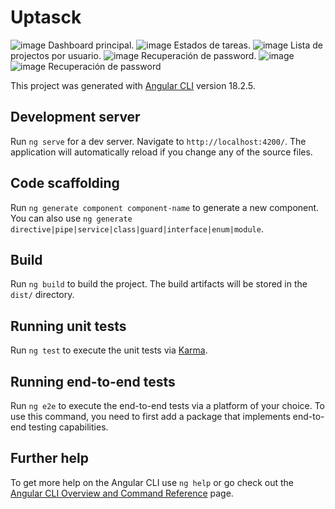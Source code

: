 # Uptasck
![image](https://github.com/user-attachments/assets/ccdc3f80-69a8-4cef-8123-d6c894f74e9f)
Dashboard principal.
![image](https://github.com/user-attachments/assets/2e4a922c-9f9c-4ec9-a611-5aad9ddc48f7)
Estados de tareas.
![image](https://github.com/user-attachments/assets/f06eac05-b3b5-4a7f-8e7e-252ec25caed2)
Lista de projectos por usuario.
![image](https://github.com/user-attachments/assets/1a349c77-230a-42b3-b7be-8ffc8d975ce5)
Recuperación de password.
![image](https://github.com/user-attachments/assets/08b43263-173d-45c1-af64-867ffa56d884)
![image](https://github.com/user-attachments/assets/a04532cd-5e32-4b61-8b5d-fa1ed445b733)
Recuperación de password 







This project was generated with [Angular CLI](https://github.com/angular/angular-cli) version 18.2.5.

## Development server

Run `ng serve` for a dev server. Navigate to `http://localhost:4200/`. The application will automatically reload if you change any of the source files.

## Code scaffolding

Run `ng generate component component-name` to generate a new component. You can also use `ng generate directive|pipe|service|class|guard|interface|enum|module`.

## Build

Run `ng build` to build the project. The build artifacts will be stored in the `dist/` directory.

## Running unit tests

Run `ng test` to execute the unit tests via [Karma](https://karma-runner.github.io).

## Running end-to-end tests

Run `ng e2e` to execute the end-to-end tests via a platform of your choice. To use this command, you need to first add a package that implements end-to-end testing capabilities.

## Further help

To get more help on the Angular CLI use `ng help` or go check out the [Angular CLI Overview and Command Reference](https://angular.dev/tools/cli) page.

